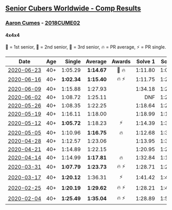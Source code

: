 <style>table {white-space: nowrap;}</style>

## [Senior Cubers Worldwide - Comp Results](/scw-comp/results/)
### [Aaron Cumes](../aaron_cumes.md) - [2018CUME02](https://www.worldcubeassociation.org/persons/2018CUME02?event=444)
#### 4x4x4

🥇 = 1st senior, 🥈 = 2nd senior, 🥉 = 3rd senior, 🔥 = PR average, ⚡ = PR single.

| Date | Age | Single | Average | Awards | Solve 1 | Solve 2 | Solve 3 | Solve 4 | Solve 5 | Video |
| :--: | :--: | --: | --: | :--: | --: | --: | --: | --: | --: | :-- |
| [2020-06-23](../../results/444/2020-06-23.md) | 40+ | 1:05.29 | **1:14.67** | 🥉 🔥 | 1:11.80 | 1:05.29 | 1:21.23 | 1:10.98 | DNF | [Link](https://www.facebook.com/events/268636114456043/permalink/269295957723392/) |
| [2020-06-16](../../results/444/2020-06-16.md) | 40+ | **1:02.34** | **1:15.40** | 🔥 ⚡ | 1:11.75 | 1:27.11 | DNF | 1:07.34 | **1:02.34** | [Link](https://www.facebook.com/events/256188575607890/permalink/257120222181392/) |
| [2020-06-09](../../results/444/2020-06-09.md) | 40+ | 1:15.88 | 1:27.93 |  | 1:34.18 | 1:22.76 | 1:37.30 | 1:15.88 | 1:26.85 | [Link](https://www.facebook.com/events/1130228284009045/permalink/1130333223998551/) |
| [2020-06-02](../../results/444/2020-06-02.md) | 40+ | 1:08.72 | 1:25.11 |  | DNF | 1:23.36 | 1:08.72 | 1:23.18 | 1:28.81 | [Link](https://www.facebook.com/events/573401076937046/permalink/575109603432860/) |
| [2020-05-26](../../results/444/2020-05-26.md) | 40+ | 1:08.35 | 1:22.25 |  | 1:18.64 | 1:22.76 | 1:49.33 | 1:25.37 | 1:08.35 | [Link](https://www.facebook.com/events/637852836799991/permalink/639648469953761/) |
| [2020-05-19](../../results/444/2020-05-19.md) | 40+ | 1:16.11 | 1:18.00 |  | 1:18.99 | 1:16.66 | 1:16.11 | 1:19.73 | 1:18.35 | [Link](https://www.facebook.com/events/201300894172579/permalink/202909560678379/) |
| [2020-05-12](../../results/444/2020-05-12.md) | 40+ | **1:05.72** | 1:18.23 | ⚡ | 1:14.39 | 1:30.52 | **1:05.72** | 1:16.05 | 1:24.25 | [Link](https://www.facebook.com/events/276138643524223/permalink/278082766663144/) |
| [2020-05-05](../../results/444/2020-05-05.md) | 40+ | 1:10.96 | **1:16.75** | 🔥 | 1:12.68 | 1:34.80 | 1:15.71 | 1:10.96 | 1:21.88 | [Link](https://www.facebook.com/events/557526585195168/permalink/559799351634558/) |
| [2020-04-28](../../results/444/2020-04-28.md) | 40+ | 1:12.57 | 1:23.06 |  | 1:13.95 | 1:34.55 | 1:12.57 | 1:46.28 | 1:20.69 | [Link](https://www.facebook.com/events/543220986391837/permalink/546221016091834/) |
| [2020-04-21](../../results/444/2020-04-21.md) | 40+ | 1:14.89 | 1:22.15 |  | 1:20.95 | 1:21.26 | 1:29.01 | 1:14.89 | 1:24.25 | [Link](https://www.facebook.com/events/538096063773916/permalink/542443173339205/) |
| [2020-04-14](../../results/444/2020-04-14.md) | 40+ | 1:14.99 | **1:17.81** | 🔥 | 1:32.84 | 1:15.83 | 1:14.99 | 1:20.55 | 1:17.06 | [Link](https://www.facebook.com/events/1400953806773430/permalink/1401024440099700/) |
| [2020-03-31](../../results/444/2020-03-31.md) | 40+ | **1:07.79** | **1:23.73** | 🔥 ⚡ | 1:28.71 | 1:28.04 | 1:36.52 | **1:07.79** | 1:14.44 | [Link](https://www.facebook.com/events/269276700734640/permalink/269372137391763/) |
| [2020-03-17](../../results/444/2020-03-17.md) | 40+ | **1:20.12** | 1:36.31 | ⚡ | 1:41.42 | 1:41.30 | **1:20.12** | DNF | 1:26.23 | [Link](https://www.facebook.com/events/211732526904866/permalink/213372033407582/) |
| [2020-02-25](../../results/444/2020-02-25.md) | 40+ | **1:20.19** | **1:29.62** | 🔥 ⚡ | 1:28.21 | 1:40.48 | **1:20.19** | DNS | DNS | [Link](https://www.facebook.com/events/805797596592397/permalink/808568046315352/) |
| [2020-02-04](../../results/444/2020-02-04.md) | 40+ | **1:25.49** | **1:35.04** | 🔥 ⚡ | 1:28.89 | 1:50.74 | **1:25.49** | DNS | DNS | [Link](https://www.facebook.com/groups/1604105099735401/permalink/2133725683440004/) |


<!-- Global site tag (gtag.js) - Google Analytics -->
<script async src="https://www.googletagmanager.com/gtag/js?id=UA-86348435-3"></script>
<script>window.dataLayer = window.dataLayer || []; function gtag() {dataLayer.push(arguments);} gtag('js', new Date()); gtag('config', 'UA-86348435-3');</script>
